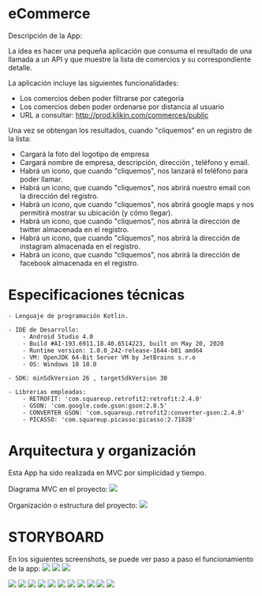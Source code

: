 # eCommerce

Descripción de la App:

La idea es hacer una pequeña aplicación que consuma el resultado de una llamada a un API y que muestre la lista de comercios y su correspondiente detalle. 


La aplicación incluye las siguientes funcionalidades:
- Los comercios deben poder filtrarse por categoría
- Los comercios deben poder ordenarse por distancia al usuario
- URL a consultar: http://prod.klikin.com/commerces/public

Una vez se obtengan los resultados, cuando "cliquemos" en un registro de la lista:
- Cargará la foto del logotipo de empresa
- Cargará nombre de empresa, descripción, dirección , teléfono y email.
- Habrá un icono, que cuando "cliquemos", nos lanzará el teléfono para poder llamar.
- Habrá un icono, que cuando "cliquemos", nos abrirá nuestro email con la dirección del registro.
- Habrá un icono, que cuando "cliquemos", nos abrirá google maps y nos permitirá mostrar su ubicación (y cómo llegar).
- Habrá un icono, que cuando "cliquemos", nos abrirá la dirección de twitter almacenada en el registro.
- Habrá un icono, que cuando "cliquemos", nos abrirá la dirección de instagram almacenada en el registro.
- Habrá un icono, que cuando "cliquemos", nos abrirá la dirección de facebook almacenada en el registro.


# Especificaciones técnicas


	- Lenguaje de programación Kotlin.
	
	- IDE de Desarrollo:
		- Android Studio 4.0
		- Build #AI-193.6911.18.40.6514223, built on May 20, 2020
        - Runtime version: 1.8.0_242-release-1644-b01 amd64
        - VM: OpenJDK 64-Bit Server VM by JetBrains s.r.o
        - OS: Windows 10 10.0
		
	- SDK: minSdkVersion 26 , targetSdkVersion 30
	
	- Librerias empleadas:
		- RETROFIT: 'com.squareup.retrofit2:retrofit:2.4.0'
		- GSON: 'com.google.code.gson:gson:2.8.5'
		- CONVERTER GSON: 'com.squareup.retrofit2:converter-gson:2.4.0'
		- PICASSO: 'com.squareup.picasso:picasso:2.71828'

# Arquitectura y organización

Esta App ha sido realizada en MVC por simplicidad y tiempo.

Diagrama MVC en el proyecto:
<img src="https://github.com/antoniomy82/ECommerce_RetrofitKotlin/blob/master/Screenshots/mvc.png">

Organización o estructura del proyecto:
<img src="https://github.com/antoniomy82/ECommerce_RetrofitKotlin/blob/master/Screenshots/organizacion.PNG">

# STORYBOARD
En los siguientes screenshots, se puede ver paso a paso el funcionamiento de la app:
<img src="https://github.com/antoniomy82/ECommerce_RetrofitKotlin/blob/master/Screenshots/Screenshot_00.png">
<img src="https://github.com/antoniomy82/ECommerce_RetrofitKotlin/blob/master/Screenshots/Screenshot_01.png">
<img src="https://github.com/antoniomy82/ECommerce_RetrofitKotlin/blob/master/Screenshots/Screenshot_02.png"> 

<img src="https://github.com/antoniomy82/ECommerce_RetrofitKotlin/blob/master/Screenshots/Screenshot_03.png">
<img src="https://github.com/antoniomy82/ECommerce_RetrofitKotlin/blob/master/Screenshots/Screenshot_04.png">
<img src="https://github.com/antoniomy82/ECommerce_RetrofitKotlin/blob/master/Screenshots/Screenshot_05.png">

<img src="https://github.com/antoniomy82/ECommerce_RetrofitKotlin/blob/master/Screenshots/Screenshot_06.png">
<img src="https://github.com/antoniomy82/ECommerce_RetrofitKotlin/blob/master/Screenshots/Screenshot_07.png">
<img src="https://github.com/antoniomy82/ECommerce_RetrofitKotlin/blob/master/Screenshots/Screenshot_08.png">

<img src="https://github.com/antoniomy82/ECommerce_RetrofitKotlin/blob/master/Screenshots/Screenshot_09.png">
<img src="https://github.com/antoniomy82/ECommerce_RetrofitKotlin/blob/master/Screenshots/Screenshot_10.png">
<img src="https://github.com/antoniomy82/ECommerce_RetrofitKotlin/blob/master/Screenshots/Screenshot_11.png">

<img src="https://github.com/antoniomy82/ECommerce_RetrofitKotlin/blob/master/Screenshots/Screenshot_12.png">
<img src="https://github.com/antoniomy82/ECommerce_RetrofitKotlin/blob/master/Screenshots/Screenshot_13.png">

